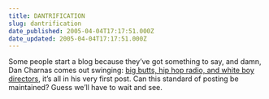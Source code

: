 ```yaml
---
title: DANTRIFICATION
slug: dantrification
date_published: 2005-04-04T17:17:51.000Z
date_updated: 2005-04-04T17:17:51.000Z
---
```


Some people start a blog because they’ve got something to say, and damn, Dan Charnas comes out swinging: [big butts, hip hop radio, and white boy directors](http://www.dancharnas.com/), it’s all in his very first post. Can this standard of posting be maintained? Guess we’ll have to wait and see.
